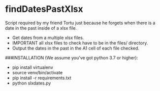 # findDatesPastXlsx
Script required by my friend Tortu just because he forgets when there is a date in the past inside of a xlsx file.

- Get dates from a multiple xlsx files.
- IMPORTANT all xlsx files to check have to be in the files/ directory.
- Output the dates in the past in the A1 cell of each file checked.

###INSTALLATION (We assume you've got python 3.7 or higher):
  - pip install virtualenv
  - source venv/bin/activate
  - pip install -r requirements.txt
  - python slxdates.py

